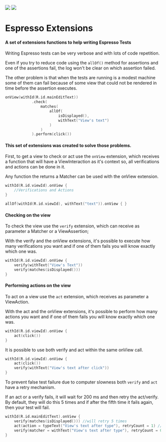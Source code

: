 ![](https://github.com/jpedretti/espressoExtensions/workflows/Android%20Build/badge.svg) ![](https://github.com/jpedretti/espressoExtensions/workflows/Android%20Build%20And%20Publish/badge.svg)


# Espresso Extensions

#### A set of extensions functions to help writing Espresso Tests

Writing Espresso tests can be very verbose and with lots of code repetition. 

Even if you try to reduce code using the `allOf()` method for assertions and one of the assertions fail, the log won't be clear on which assertion failed.

The other problem is that when the tests are running is a modest machine some of them can fail because of some view that could not be rendered in time before the assertion executes.

```kt
onView(withId(R.id.mainEditText))
            .check(
                matches(
                    allOf(
                        isDisplayed(),
                        withText("View's text")
                    )
                )
            ).perform(click())
```

#### This set of extensions was created to solve those problems.

First, to get a view to check or act use the `onView` extension, which receives a function that will have a ViewInteraction as it's context so, all verifications and actions can be done in it.

Any function the returns a Matcher can be used with the onView extension.
```kt
withId(R.id.viewId).onView {
    //Verifications and Actions
}

allOf(withId(R.id.viewId), withText("text")).onView { }
```

#### Checking on the view

To check the view use the `verify` extension, which can receive as parameter a Matcher or a ViewAssertion;

With the verify and the onView extensions, it's possible to execute how many verifications you want and if one of them fails you will know exactly which one was.
```kt
withId(R.id.viewId).onView {
    verify(withText("View's Text"))
    verify(matches(isDisplayed()))
}
```

#### Performing actions on the view

To act on a view use the `act` extension, which receives as parameter a ViewAction. 

With the act and the onView extensions, it's possible to perform how many actions you want and if one of them fails you will know exactly which one was.
```kt
withId(R.id.viewId).onView {
    act(click())
}
```

It is possible to use both verify and act within the same onView call.

```kt
withId(R.id.viewId).onView {
    act(click())
    verify(withText("View's text after click"))
}
```

To prevent false test failure due to computer slowness both `verify` and `act` have a retry mechanism.

If an act or a verify fails, it will wait for 200 ms and then retry the act/verify. By default, they will do this 5 times and if after the fifth time it fails again, then your test will fail.

```kt
withId(R.id.mainEditText).onView {
    verify(matches(isDisplayed())) //will retry 5 times
    act(action = typeText("View's text after type"), retryCount = 1) //will retry one time
    verify(matcher = withText("View's text after type"), retryCount = 0) //won't retry
}
```